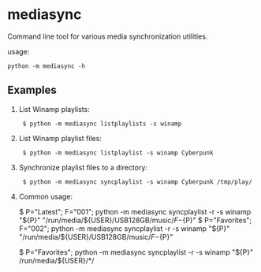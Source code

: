 # mediasync

Command line tool for various media synchronization utilities.

usage:

    python -m mediasync -h

## Examples

1. List Winamp playlists:

        $ python -m mediasync listplaylists -s winamp

1. List Winamp playlist files: 

        $ python -m mediasync listplaylist -s winamp Cyberpunk

1. Synchronize playlist files to a directory: 

        $ python -m mediasync syncplaylist -s winamp Cyberpunk /tmp/play/

1. Common usage: 

	$ P="Latest"; F="001"; python -m mediasync syncplaylist -r -s winamp "${P}" "/run/media/${USER}/USB128GB/music/${F}-${P}"
	$ P="Favorites"; F="002"; python -m mediasync syncplaylist -r -s winamp "${P}" "/run/media/${USER}/USB128GB/music/${F}-${P}"

	$ P="Favorites"; python -m mediasync syncplaylist -r -s winamp "${P}" /run/media/${USER}/*/
